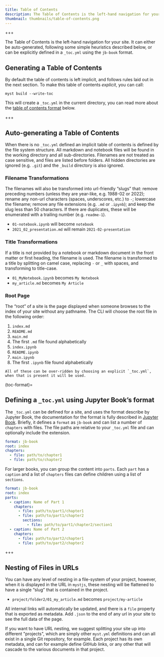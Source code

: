 ```yaml
---
title: Table of Contents
description: The Table of Contents is the left-hand navigation for your site, it can be auto-generated or can be explicitly defined in a _toc.yml.
thumbnail: thumbnails/table-of-contents.png
---
```


+++

The Table of Contents is the left-hand navigation for your site. It can either be auto-generated, following some simple heuristics described below, or can be explicitly defined in a `_toc.yml` using the `jb-book` format.

## Generating a Table of Contents

By default the table of contents is left implicit, and follows rules laid out in the next section. To make this table of contents _explicit_, you can call:

```shell
myst build --write-toc
```

This will create a `_toc.yml` in the current directory, you can read more about the [table of contents format](#toc-format) below.

+++

## Auto-generating a Table of Contents

When there is no `_toc.yml` defined an implicit table of contents is defined by the file system structure. All markdown and notebook files will be found in the working directory and all sub-directories. Filenames are not treated as case sensitive, and files are listed before folders. All hidden directories are ignored (e.g. `.git`) and the `_build` directory is also ignored.

### Filename Transformations

The filenames will also be transformed into url-friendly “slugs” that: remove preceding numbers (unless they are year-like, e.g. 1988-02 or 2022); rename any non-url characters (spaces, underscores, etc.) to `-`; lowercase the filename; remove any file extensions (e.g. `.md` or `.ipynb`); and keep the slug less than 50 characters. If there are duplicates, these will be enumerated with a trailing number (e.g. `readme-1`).

- `01-notebook.ipynb` will become `notebook`
- `2021_02_presentation.md` will remain `2021-02-presentation`

### Title Transformations

If a title is not provided by a notebook or markdown document in the front matter or first heading, the filename is used. The filename is transformed to a title by splitting on camel case, replacing `-` or `_` with spaces, and transforming to title-case.

- `01_MyNotebook.ipynb` becomes `My Notebook`
- `my_article.md` becomes `My Article`

### Root Page

The “root” of a site is the page displayed when someone browses to the index of your site without any pathname. The CLI will choose the root file in the following order:

1. `index.md`
2. `README.md`
3. `main.md`
4. The first `.md` file found alphabetically
5. `index.ipynb`
6. `README.ipynb`
7. `main.ipynb`
8. The first `.ipynb` file found alphabetically

```{note}
All of these can be over-ridden by choosing an explicit `_toc.yml`, when that is present it will be used.
```

(toc-format)=

## Defining a `_toc.yml` using Jupyter Book’s format

The `_toc.yml` can be defined for a site, and uses the format describe by Jupyter Book, the documentation for the format is fully described in [Jupyter Book](https://jupyterbook.org/en/stable/structure/toc.html). Briefly, it defines a `format` as `jb-book` and can list a number of `chapters` with files. The file paths are relative to your `_toc.yml` file and can optionally include the extension.

```yaml
format: jb-book
root: index
chapters:
  - file: path/to/chapter1
  - file: path/to/chapter2
```

For larger books, you can group the content into `parts`. Each `part` has a `caption` and a list of `chapters` files can define children using a list of `sections`.

```yaml
format: jb-book
root: index
parts:
  - caption: Name of Part 1
    chapters:
      - file: path/to/part1/chapter1
      - file: path/to/part1/chapter2
        sections:
          - file: path/to/part1/chapter2/section1
  - caption: Name of Part 2
    chapters:
      - file: path/to/part2/chapter1
      - file: path/to/part2/chapter2
```

+++

## Nesting of Files in URLs

You can have any level of nesting in a file-system of your project, however, when it is displayed in the URL in `mystjs`, these nesting will be flattened to have a single “slug” that is contained in the project.

- `project/folder2/01_my_article.md` becomes `project/my-article`

All internal links will automatically be updated, and there is a `file` property that is exported as metadata. Add `.json` to the end of any url in your site to see the full data of the page.

If you want to have URL nesting, we suggest splitting your site up into different "projects", which are simply other `myst.yml` definitions and can all exist in a single Git repository, for example. Each project has its own metadata, and can for example define GitHub links, or any other [](./frontmatter.md) that will cascade to the various documents in that project.
